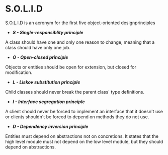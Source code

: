 # S.O.L.I.D

S.O.L.I.D is an acronym for the first five object-oriented designprinciples

* ___S - Single-responsiblity principle___

A class should have one and only one reason to change, meaning that a class should have only one job.

* ___O - Open-closed principle___

Objects or entities should be open for extension, but closed for modification.

* ___L - Liskov substitution principle___

Child classes should never break the parent class' type definitions.

* ___I - Interface segregation principle___

A client should never be forced to implement an interface that it doesn't use or clients shouldn't be forced to depend on methods they do not use.

* ___D - Dependency inversion principle___

Entities must depend on abstractions not on concretions. It states that the high level module must not depend on the low level module, but they should depend on abstractions.
